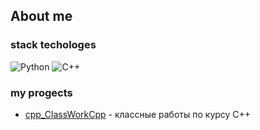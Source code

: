 ## About me
### stack techologes

![Python](https://img.shields.io/badge/python-3670A0?style=for-the-badge&logo=python&logoColor=ffdd54)
![C++](https://img.shields.io/badge/c++-%2300599C.svg?style=for-the-badge&logo=c%2B%2B&logoColor=white)



### my progects
- [cpp_ClassWorkCpp](https://github.com/DanielEzzo/ClassWorkCpp) - классные работы по курсу C++
